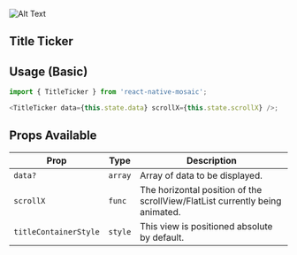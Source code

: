 ![Alt Text](https://drive.google.com/uc?export=view&id=1TiK9PpPtuVZLmqQZpFt2Lvv8PZ08kDTG)

## Title Ticker

## Usage (Basic)

```js
import { TitleTicker } from 'react-native-mosaic';

<TitleTicker data={this.state.data} scrollX={this.state.scrollX} />;
```

## Props Available

| Prop                  | Type    | Description                                                                  |
| --------------------- | ------- | ---------------------------------------------------------------------------- |
| `data?`               | `array` | Array of data to be displayed.                                               |
| `scrollX`             | `func`  | The horizontal position of the scrollView/FlatList currently being animated. |
| `titleContainerStyle` | `style` | This view is positioned absolute by default.                                 |
